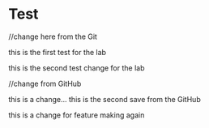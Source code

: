 # Test





//change here from the Git

this is the first test for the lab

this is the second test change for the lab

//change from GitHub

this is a change...
this is the second save from the GitHub





this is a change for feature making again

